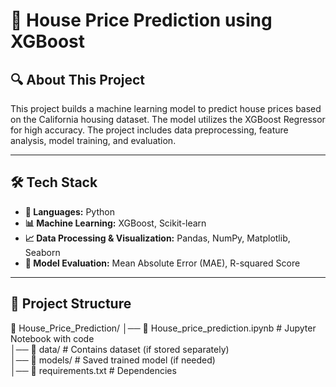 # 🏡 House Price Prediction using XGBoost

## 🔍 About This Project
This project builds a machine learning model to predict house prices based on the California housing dataset. The model utilizes the XGBoost Regressor for high accuracy. The project includes data preprocessing, feature analysis, model training, and evaluation.

---

## 🛠 Tech Stack
- **📌 Languages:** Python
- **📊 Machine Learning:** XGBoost, Scikit-learn
- **📈 Data Processing & Visualization:** Pandas, NumPy, Matplotlib, Seaborn
- **🔧 Model Evaluation:** Mean Absolute Error (MAE), R-squared Score

---

## 📂 Project Structure
 📂 House_Price_Prediction/
 │── 📜 House_price_prediction.ipynb     # Jupyter Notebook with code  
 │── 📂 data/                            # Contains dataset (if stored separately)  
 │── 📂 models/                          # Saved trained model (if needed)  
 │── 📜 requirements.txt                 # Dependencies  
